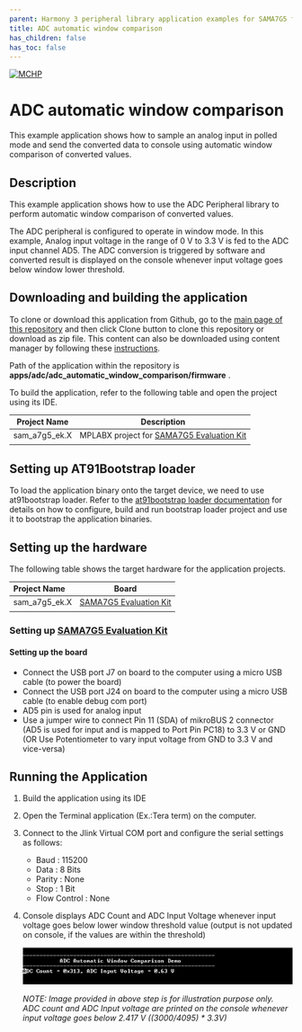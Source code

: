 ```yaml
---
parent: Harmony 3 peripheral library application examples for SAMA7G5 family
title: ADC automatic window comparison 
has_children: false
has_toc: false
---
```


[![MCHP](https://www.microchip.com/ResourcePackages/Microchip/assets/dist/images/logo.png)](https://www.microchip.com)

# ADC automatic window comparison

This example application shows how to sample an analog input in polled mode and send the converted data to console using automatic window comparison of converted values.

## Description

This example application shows how to use the ADC Peripheral library to perform automatic window comparison of converted values.

The ADC peripheral is configured to operate in window mode. In this example, Analog input voltage in the range of 0 V to 3.3 V is fed to the ADC input channel AD5. The ADC conversion is triggered by software and converted result is displayed on the console whenever input voltage goes below window lower threshold.

## Downloading and building the application

To clone or download this application from Github, go to the [main page of this repository](https://github.com/Microchip-MPLAB-Harmony/csp_apps_sam_a7g5) and then click Clone button to clone this repository or download as zip file.
This content can also be downloaded using content manager by following these [instructions](https://github.com/Microchip-MPLAB-Harmony/contentmanager/wiki).

Path of the application within the repository is **apps/adc/adc_automatic_window_comparison/firmware** .

To build the application, refer to the following table and open the project using its IDE.

| Project Name      | Description                                    |
| ----------------- | ---------------------------------------------- |
| sam_a7g5_ek.X | MPLABX project for [SAMA7G5 Evaluation Kit]() |
|||

## Setting up AT91Bootstrap loader

To load the application binary onto the target device, we need to use at91bootstrap loader. Refer to the [at91bootstrap loader documentation](../../docs/readme_bootstrap.md) for details on how to configure, build and run bootstrap loader project and use it to bootstrap the application binaries.

## Setting up the hardware

The following table shows the target hardware for the application projects.

| Project Name| Board|
|:---------|:---------:|
| sam_a7g5_ek.X | [SAMA7G5 Evaluation Kit]() |
|||

### Setting up [SAMA7G5 Evaluation Kit]()

#### Setting up the board

- Connect the USB port J7 on board to the computer using a micro USB cable (to power the board)
- Connect the USB port J24 on board to the computer using a micro USB cable (to enable debug com port)
- AD5 pin is used for analog input
- Use a jumper wire to connect Pin 11 (SDA) of mikroBUS 2 connector (AD5 is used for input and is mapped to Port Pin PC18) to 3.3 V or GND (OR Use Potentiometer to vary input voltage from GND to 3.3 V and vice-versa)

## Running the Application

1. Build the application using its IDE
2. Open the Terminal application (Ex.:Tera term) on the computer.
3. Connect to the Jlink Virtual COM port and configure the serial settings as follows:
    - Baud : 115200
    - Data : 8 Bits
    - Parity : None
    - Stop : 1 Bit
    - Flow Control : None
4. Console displays ADC Count and ADC Input Voltage whenever input voltage goes below lower window threshold value (output is not updated on console, if the values are within the threshold)

    ![output](images/output_adc_automatic_window_comparison.png)

    *NOTE: Image provided in above step is for illustration purpose only. ADC count and ADC Input voltage are printed on the console whenever input voltage goes below 2.417 V ((3000/4095) &ast; 3.3V)*